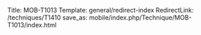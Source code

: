 Title: MOB-T1013
Template: general/redirect-index
RedirectLink: /techniques/T1410
save_as: mobile/index.php/Technique/MOB-T1013/index.html
